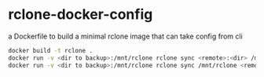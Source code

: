 # rclone-docker-config
a Dockerfile to build a minimal rclone image that can take config from cli

```bash
docker build -t rclone .
docker run -v <dir to backup>:/mnt/rclone rclone sync <remote>:<dir> /mnt/rclone
docker run -v <dir to backup>:/mnt/rclone rclone sync /mnt/rclone <remote>:<dir>
```